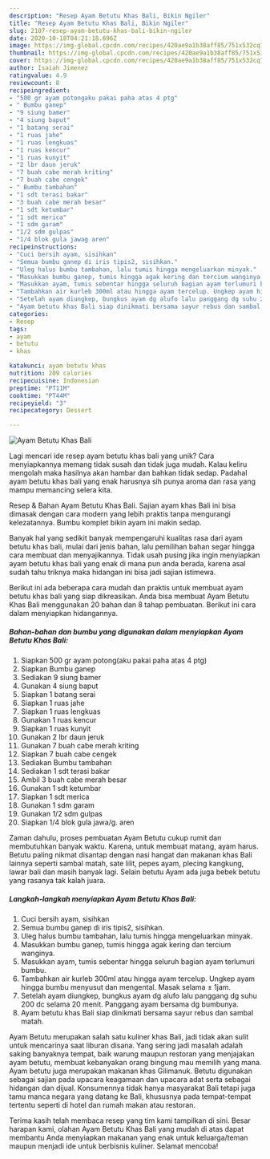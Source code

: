 ```yaml
---
description: "Resep Ayam Betutu Khas Bali, Bikin Ngiler"
title: "Resep Ayam Betutu Khas Bali, Bikin Ngiler"
slug: 2107-resep-ayam-betutu-khas-bali-bikin-ngiler
date: 2020-10-18T04:21:18.696Z
image: https://img-global.cpcdn.com/recipes/420ae9a1b38aff85/751x532cq70/ayam-betutu-khas-bali-foto-resep-utama.jpg
thumbnail: https://img-global.cpcdn.com/recipes/420ae9a1b38aff85/751x532cq70/ayam-betutu-khas-bali-foto-resep-utama.jpg
cover: https://img-global.cpcdn.com/recipes/420ae9a1b38aff85/751x532cq70/ayam-betutu-khas-bali-foto-resep-utama.jpg
author: Isaiah Jimenez
ratingvalue: 4.9
reviewcount: 8
recipeingredient:
- "500 gr ayam potongaku pakai paha atas 4 ptg"
- " Bumbu ganep"
- "9 siung bamer"
- "4 siung baput"
- "1 batang serai"
- "1 ruas jahe"
- "1 ruas lengkuas"
- "1 ruas kencur"
- "1 ruas kunyit"
- "2 lbr daun jeruk"
- "7 buah cabe merah kriting"
- "7 buah cabe cengek"
- " Bumbu tambahan"
- "1 sdt terasi bakar"
- "3 buah cabe merah besar"
- "1 sdt ketumbar"
- "1 sdt merica"
- "1 sdm garam"
- "1/2 sdm gulpas"
- "1/4 blok gula jawag aren"
recipeinstructions:
- "Cuci bersih ayam, sisihkan"
- "Semua bumbu ganep di iris tipis2, sisihkan."
- "Uleg halus bumbu tambahan, lalu tumis hingga mengeluarkan minyak."
- "Masukkan bumbu ganep, tumis hingga agak kering dan tercium wanginya."
- "Masukkan ayam, tumis sebentar hingga seluruh bagian ayam terlumuri bumbu."
- "Tambahkan air kurleb 300ml atau hingga ayam tercelup. Ungkep ayam hingga bumbu menyusut dan mengental. Masak selama ± 1jam."
- "Setelah ayam diungkep, bungkus ayam dg alufo lalu panggang dg suhu 200 dc selama 20 menit. Panggang ayam bersama dg bumbunya."
- "Ayam betutu khas Bali siap dinikmati bersama sayur rebus dan sambal matah."
categories:
- Resep
tags:
- ayam
- betutu
- khas

katakunci: ayam betutu khas 
nutrition: 209 calories
recipecuisine: Indonesian
preptime: "PT11M"
cooktime: "PT44M"
recipeyield: "3"
recipecategory: Dessert

---
```



![Ayam Betutu Khas Bali](https://img-global.cpcdn.com/recipes/420ae9a1b38aff85/751x532cq70/ayam-betutu-khas-bali-foto-resep-utama.jpg)

Lagi mencari ide resep ayam betutu khas bali yang unik? Cara menyiapkannya memang tidak susah dan tidak juga mudah. Kalau keliru mengolah maka hasilnya akan hambar dan bahkan tidak sedap. Padahal ayam betutu khas bali yang enak harusnya sih punya aroma dan rasa yang mampu memancing selera kita.

Resep &amp; Bahan Ayam Betutu Khas Bali. Sajian ayam khas Bali ini bisa dimasak dengan cara modern yang lebih praktis tanpa mengurangi kelezatannya. Bumbu komplet bikin ayam ini makin sedap.

Banyak hal yang sedikit banyak mempengaruhi kualitas rasa dari ayam betutu khas bali, mulai dari jenis bahan, lalu pemilihan bahan segar hingga cara membuat dan menyajikannya. Tidak usah pusing jika ingin menyiapkan ayam betutu khas bali yang enak di mana pun anda berada, karena asal sudah tahu triknya maka hidangan ini bisa jadi sajian istimewa.


Berikut ini ada beberapa cara mudah dan praktis untuk membuat ayam betutu khas bali yang siap dikreasikan. Anda bisa membuat Ayam Betutu Khas Bali menggunakan 20 bahan dan 8 tahap pembuatan. Berikut ini cara dalam menyiapkan hidangannya.

<!--inarticleads1-->

##### Bahan-bahan dan bumbu yang digunakan dalam menyiapkan Ayam Betutu Khas Bali:

1. Siapkan 500 gr ayam potong(aku pakai paha atas 4 ptg)
1. Siapkan  Bumbu ganep
1. Sediakan 9 siung bamer
1. Gunakan 4 siung baput
1. Siapkan 1 batang serai
1. Siapkan 1 ruas jahe
1. Siapkan 1 ruas lengkuas
1. Gunakan 1 ruas kencur
1. Siapkan 1 ruas kunyit
1. Gunakan 2 lbr daun jeruk
1. Gunakan 7 buah cabe merah kriting
1. Siapkan 7 buah cabe cengek
1. Sediakan  Bumbu tambahan
1. Sediakan 1 sdt terasi bakar
1. Ambil 3 buah cabe merah besar
1. Gunakan 1 sdt ketumbar
1. Siapkan 1 sdt merica
1. Gunakan 1 sdm garam
1. Gunakan 1/2 sdm gulpas
1. Siapkan 1/4 blok gula jawa/g. aren


Zaman dahulu, proses pembuatan Ayam Betutu cukup rumit dan membutuhkan banyak waktu. Karena, untuk membuat matang, ayam harus. Betutu paling nikmat disantap dengan nasi hangat dan makanan khas Bali lainnya seperti sambal matah, sate lilit, pepes ayam, plecing kangkung, lawar bali dan masih banyak lagi. Selain betutu Ayam ada juga bebek betutu yang rasanya tak kalah juara. 

<!--inarticleads2-->

##### Langkah-langkah menyiapkan Ayam Betutu Khas Bali:

1. Cuci bersih ayam, sisihkan
1. Semua bumbu ganep di iris tipis2, sisihkan.
1. Uleg halus bumbu tambahan, lalu tumis hingga mengeluarkan minyak.
1. Masukkan bumbu ganep, tumis hingga agak kering dan tercium wanginya.
1. Masukkan ayam, tumis sebentar hingga seluruh bagian ayam terlumuri bumbu.
1. Tambahkan air kurleb 300ml atau hingga ayam tercelup. Ungkep ayam hingga bumbu menyusut dan mengental. Masak selama ± 1jam.
1. Setelah ayam diungkep, bungkus ayam dg alufo lalu panggang dg suhu 200 dc selama 20 menit. Panggang ayam bersama dg bumbunya.
1. Ayam betutu khas Bali siap dinikmati bersama sayur rebus dan sambal matah.


Ayam Betutu merupakan salah satu kuliner khas Bali, jadi tidak akan sulit untuk mencarinya saat liburan disana. Yang sering jadi masalah adalah saking banyaknya tempat, baik warung maupun restoran yang menjajakan ayam betutu, membuat kebanyakan orang bingung mau memilih yang mana. Ayam betutu juga merupakan makanan khas Gilimanuk. Betutu digunakan sebagai sajian pada upacara keagamaan dan upacara adat serta sebagai hidangan dan dijual. Konsumennya tidak hanya masyarakat Bali tetapi juga tamu manca negara yang datang ke Bali, khususnya pada tempat-tempat tertentu seperti di hotel dan rumah makan atau restoran. 

Terima kasih telah membaca resep yang tim kami tampilkan di sini. Besar harapan kami, olahan Ayam Betutu Khas Bali yang mudah di atas dapat membantu Anda menyiapkan makanan yang enak untuk keluarga/teman maupun menjadi ide untuk berbisnis kuliner. Selamat mencoba!
